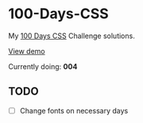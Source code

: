 # 100-Days-CSS

My [100 Days CSS](https://100dayscss.com/) Challenge solutions.

[View demo](https://jos-cabrera.github.io/100-Days-CSS/)

Currently doing: **004**

## TODO

- [ ] Change fonts on necessary days
